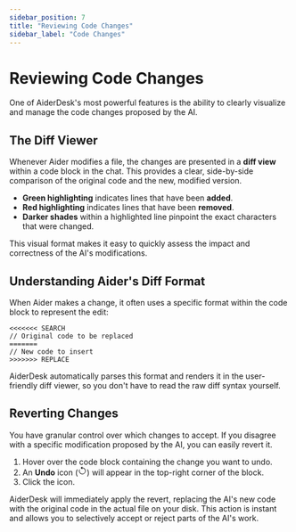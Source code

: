 ```yaml
---
sidebar_position: 7
title: "Reviewing Code Changes"
sidebar_label: "Code Changes"
---
```


# Reviewing Code Changes

One of AiderDesk's most powerful features is the ability to clearly visualize and manage the code changes proposed by the AI.

## The Diff Viewer

Whenever Aider modifies a file, the changes are presented in a **diff view** within a code block in the chat. This provides a clear, side-by-side comparison of the original code and the new, modified version.

- **Green highlighting** indicates lines that have been **added**.
- **Red highlighting** indicates lines that have been **removed**.
- **Darker shades** within a highlighted line pinpoint the exact characters that were changed.

This visual format makes it easy to quickly assess the impact and correctness of the AI's modifications.

## Understanding Aider's Diff Format

When Aider makes a change, it often uses a specific format within the code block to represent the edit:

```
<<<<<<< SEARCH
// Original code to be replaced
=======
// New code to insert
>>>>>>> REPLACE
```

AiderDesk automatically parses this format and renders it in the user-friendly diff viewer, so you don't have to read the raw diff syntax yourself.

## Reverting Changes

You have granular control over which changes to accept. If you disagree with a specific modification proposed by the AI, you can easily revert it.

1.  Hover over the code block containing the change you want to undo.
2.  An **Undo** icon (<svg xmlns="http://www.w3.org/2000/svg" width="16" height="16" fill="currentColor" class="bi bi-arrow-counterclockwise" viewBox="0 0 16 16"><path fill-rule="evenodd" d="M8 3a5 5 0 1 1-4.546 2.914.5.5 0 0 0-.908-.417A6 6 0 1 0 8 2v1z"/><path d="M8 4.466V.534a.25.25 0 0 0-.41-.192L5.23 2.308a.25.25 0 0 0 0 .384l2.36 1.966A.25.25 0 0 0 8 4.466z"/></svg>) will appear in the top-right corner of the block.
3.  Click the icon.

AiderDesk will immediately apply the revert, replacing the AI's new code with the original code in the actual file on your disk. This action is instant and allows you to selectively accept or reject parts of the AI's work.

